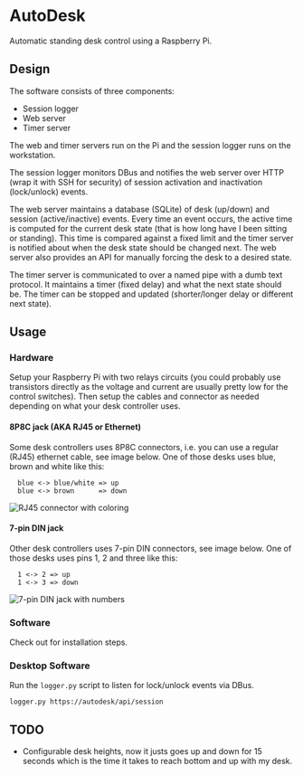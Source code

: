 # AutoDesk

Automatic standing desk control using a Raspberry Pi.

## Design

The software consists of three components:

  * Session logger
  * Web server
  * Timer server

The web and timer servers run on the Pi and the session logger runs on the
workstation.

The session logger monitors DBus and notifies the web server over HTTP (wrap it
with SSH for security) of session activation and inactivation (lock/unlock)
events.

The web server maintains a database (SQLite) of desk (up/down) and session
(active/inactive) events. Every time an event occurs, the active time is
computed for the current desk state (that is how long have I been sitting or
standing). This time is compared against a fixed limit and the timer server is
notified about when the desk state should be changed next. The web server also
provides an API for manually forcing the desk to a desired state.

The timer server is communicated to over a named pipe with a dumb text
protocol. It maintains a timer (fixed delay) and what the next state should be.
The timer can be stopped and updated (shorter/longer delay or different next
state).

## Usage

### Hardware

Setup your Raspberry Pi with two relays circuits (you could probably use
transistors directly as the voltage and current are usually pretty low for the
control switches). Then setup the cables and connector as needed depending on
what your desk controller uses.

#### 8P8C jack (AKA RJ45 or Ethernet)

Some desk controllers uses 8P8C connectors, i.e. you can use a regular (RJ45)
ethernet cable, see image below. One of those desks uses blue, brown and white
like this:

```
  blue <-> blue/white => up
  blue <-> brown      => down
```

![RJ45 connector with coloring](docs/8p8c.png)

#### 7-pin DIN jack

Other desk controllers uses 7-pin DIN connectors, see image below. One of those
desks uses pins 1, 2 and three like this:

```
  1 <-> 2 => up
  1 <-> 3 => down
```

![7-pin DIN jack with numbers](docs/7-pin-din.png)

### Software

Check out [](install.sh) for installation steps.

### Desktop Software

Run the `logger.py` script to listen for lock/unlock events via DBus.

    logger.py https://autodesk/api/session

## TODO

* Configurable desk heights, now it justs goes up and down for 15 seconds which
  is the time it takes to reach bottom and up with my desk.
